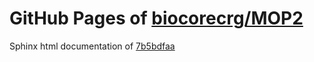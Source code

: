 GitHub Pages of [biocorecrg/MOP2](https://github.com/biocorecrg/MOP2.git)
===
Sphinx html documentation of [7b5bdfaa](https://github.com/biocorecrg/MOP2/tree/7b5bdfaa3ee5f2f5ce6f7fc827fd3b0f5b4dc594)
